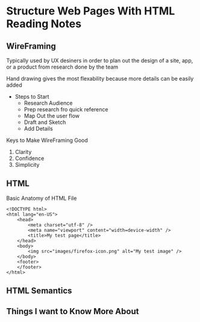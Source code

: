 # Structure Web Pages With HTML Reading Notes

## WireFraming

Typically used by UX desiners in order to plan out the design of a site, app, or a product from research done by the team

Hand drawing gives the most flexability because more details can be easily added

* Steps to Start  
  * Research Audience
  * Prep research fro quick reference
  * Map Out the user flow
  * Draft and Sketch
  * Add Details

Keys to Make WireFraming Good

1. Clarity
2. Confidence
3. Simplicity

## HTML

Basic Anatomy of HTML File

    <!DOCTYPE html>
    <html lang="en-US">
        <head>
            <meta charset="utf-8" />
            <meta name="viewport" content="width=device-width" />
            <title>My test page</title>
        </head>
        <body>
            <img src="images/firefox-icon.png" alt="My test image" />
        </body>
        <footer>
        </footer>
    </html>


## HTML Semantics

## Things I want to Know More About
